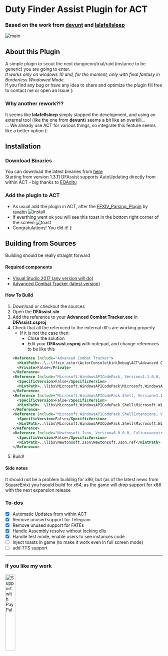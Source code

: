 # Duty Finder Assist Plugin for ACT
### Based on the work from [devunt](https://github.com/devunt/DFAssist) and [lalafellsleep](https://github.com/lalafellsleep/ACTFate)

![main](https://github.com/easly1989/ffxiv_act_dfassist/blob/master/images/main.png)

## About this Plugin
A simple plugin to scout the next dungoeon/trial/raid (instance to be generic) you are going to enter.<br>
*It works only on windows 10 and, for the moment, only with final fantasy in Borderless Windowed Mode.*<br>
If you find any bug or have any idea to share and optimize the plugin fill free to contact me or open an Issue (:

### Why another rework?!?
It seems like **lalafellsleep** simply stopped the development, and using an external tool (like the one from **devunt**) seems a bit like an overkill...<br>
... We already use ACT for various things, so integrate this feature seems like a better option (:

## Installation
### Download Binaries
You can download the latest binaries from [here](https://github.com/easly1989/ffxiv_act_dfassist/releases/latest)<br>
Starting from version 1.3.11 DFAssist supports AutoUpdating directly from within ACT
    - big thanks to [EQAditu](https://forums.advancedcombattracker.com/profile/EQAditu)
### Add the plugin to ACT
  - As usual add the plugin in ACT, after the [FFXIV_Parsing_Plugin](https://github.com/ravahn/FFXIV_ACT_Plugin) by [ravahn](https://github.com/ravahn)
    ![install](https://github.com/easly1989/ffxiv_act_dfassist/blob/master/images/install_1.png)
  - If everthing went ok you will see this toast in the bottom right corner of the screen
    ![toast](https://github.com/easly1989/ffxiv_act_dfassist/blob/master/images/install_2.png)
  - Congratulations! You did it! (:

## Building from Sources
Building should be really straight forward
#### Required components
 - [Visual Studio 2017 (any version will do)](https://visualstudio.microsoft.com/it/downloads/)
 - [Advanced Combat Tracker (latest version)](https://advancedcombattracker.com/includes/page-download.php?id=57)
#### How To Build
 1. Download or checkout the sources
 2. Open the **DFAssist.sln**
 3. Add the reference to your **Advanced Combat Tracker.exe** in **DFAssist.csproj**
 4. Check that all the refernced to the external dll's are working properly
    - If it is not the case then:
      - Close the solution
      - Edit your **DFAssist.csproj** with notepad, and change references to be like this
    ```xml
    <Reference Include="Advanced Combat Tracker">
      <HintPath>..\..\ffxiv_actor\ActorConsole\bin\Debug\ACT\Advanced Combat Tracker.exe</HintPath>
      <Private>False</Private>
    </Reference>
    <Reference Include="Microsoft.WindowsAPICodePack, Version=1.1.0.0, Culture=neutral, processorArchitecture=MSIL">
      <SpecificVersion>False</SpecificVersion>
      <HintPath>..\libs\Microsoft.WindowsAPICodePack\Microsoft.WindowsAPICodePack.ref</HintPath>
    </Reference>
    <Reference Include="Microsoft.WindowsAPICodePack.Shell, Version=1.1.0.0, Culture=neutral, processorArchitecture=MSIL">
      <SpecificVersion>False</SpecificVersion>
      <HintPath>..\libs\Microsoft.WindowsAPICodePack.Shell\Microsoft.WindowsAPICodePack.Shell.ref</HintPath>
    </Reference>
    <Reference Include="Microsoft.WindowsAPICodePack.ShellExtensions, Version=1.1.0.0, Culture=neutral, processorArchitecture=MSIL">
      <SpecificVersion>False</SpecificVersion>
      <HintPath>..\libs\Microsoft.WindowsAPICodePack.Shell\Microsoft.WindowsAPICodePack.ShellExtensions.ref</HintPath>
    </Reference>
    <Reference Include="Newtonsoft.Json, Version=6.0.0.0, Culture=neutral, PublicKeyToken=30ad4fe6b2a6aeed, processorArchitecture=MSIL">
      <SpecificVersion>False</SpecificVersion>
      <HintPath>..\libs\Newtonsoft.Json\Newtonsoft.Json.ref</HintPath>
    </Reference>
    ```
 5. Build!
 
#### Side notes
It should not be a problem building for x86, but (as of the latest news from SquareEnix) you hsould build for x64, as the game will drop support for x86 with the next expansion release
 
### To-dos
- [x] Automatic Updates from within ACT
- [x] Remove unused support for Telegram
- [x] Remove unused support for FATEs
- [x] Handle Assembly resolve without locking dlls
- [x] Handle test mode, enable users to see instances code
- [ ] Inject toasts in game (to make it work even in full screen mode)
- [ ] add TTS support

---

### If you like my work
<a href="https://www.paypal.me/ruggierocarlo">
  <img src="https://user-images.githubusercontent.com/3910202/35670996-5fb27278-073a-11e8-9a0a-7f951bbf04ff.png" width="25%" alt="Support with PayPal" />
</a>
